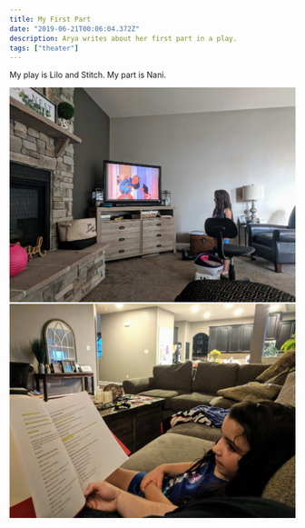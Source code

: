 ```yaml
---
title: My First Part
date: "2019-06-21T00:06:04.372Z"
description: Arya writes about her first part in a play.
tags: ["theater"]
---
```


My play is Lilo and Stitch. My part is Nani.

![Researching](./research.jpg)
![Reading Through](./readthrough.jpg)